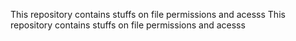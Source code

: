 This repository contains stuffs on file permissions and acesss 
This repository contains stuffs on file permissions and acesss 

